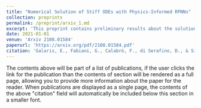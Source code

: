 ```yaml
---
title: "Numerical Solution of Stiff ODEs with Physics-Informed RPNNs"
collection: preprints
permalink: /preprint/arxiv_1.md
excerpt: 'This preprint contains preliminary results about the solution of stiff ODEs with Random Projection Neural Networks'
date: 2021-01-01
venue: 'Arxiv 2108.01584'
paperurl: 'https://arxiv.org/pdf/2108.01584.pdf'
citation: 'Galaris, E., Fabiani, G., Calabrò, F., di Serafino, D., & Siettos, C. (2021). Numerical Solution of Stiff ODEs with Physics-Informed RPNNs. arXiv preprint arXiv:2108.01584.'
---
```


The contents above will be part of a list of publications, if the user clicks the link for the publication than the contents of section will be rendered as a full page, allowing you to provide more information about the paper for the reader. When publications are displayed as a single page, the contents of the above "citation" field will automatically be included below this section in a smaller font.
